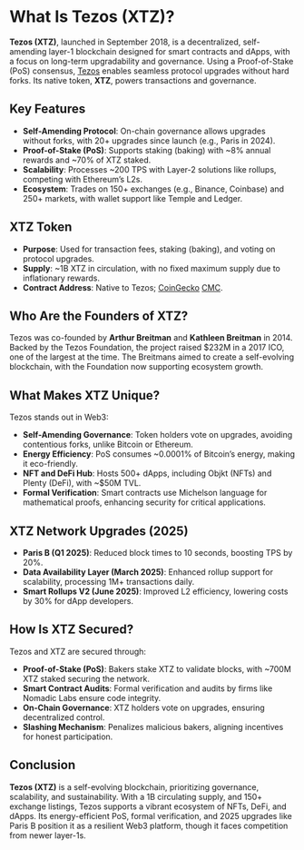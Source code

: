 # What Is Tezos (XTZ)?

**Tezos (XTZ)**, launched in September 2018, is a decentralized, self-amending layer-1 blockchain designed for smart contracts and dApps, with a focus on long-term upgradability and governance. Using a Proof-of-Stake (PoS) consensus, [Tezos](https://www.tezos.com/) enables seamless protocol upgrades without hard forks. Its native token, **XTZ**, powers transactions and governance. 

## Key Features
- **Self-Amending Protocol**: On-chain governance allows upgrades without forks, with 20+ upgrades since launch (e.g., Paris in 2024).
- **Proof-of-Stake (PoS)**: Supports staking (baking) with ~8% annual rewards and ~70% of XTZ staked.
- **Scalability**: Processes ~200 TPS with Layer-2 solutions like rollups, competing with Ethereum’s L2s.
- **Ecosystem**: Trades on 150+ exchanges (e.g., Binance, Coinbase) and 250+ markets, with wallet support like Temple and Ledger.

## XTZ Token
- **Purpose**: Used for transaction fees, staking (baking), and voting on protocol upgrades.
- **Supply**: ~1B XTZ in circulation, with no fixed maximum supply due to inflationary rewards.
- **Contract Address**: Native to Tezos; [CoinGecko](https://www.coingecko.com/en/coins/tezos) [CMC](https://coinmarketcap.com/currencies/tezos/).

## Who Are the Founders of XTZ?

Tezos was co-founded by **Arthur Breitman** and **Kathleen Breitman** in 2014. Backed by the Tezos Foundation, the project raised $232M in a 2017 ICO, one of the largest at the time. The Breitmans aimed to create a self-evolving blockchain, with the Foundation now supporting ecosystem growth.

## What Makes XTZ Unique?

Tezos stands out in Web3:
- **Self-Amending Governance**: Token holders vote on upgrades, avoiding contentious forks, unlike Bitcoin or Ethereum.
- **Energy Efficiency**: PoS consumes ~0.0001% of Bitcoin’s energy, making it eco-friendly.
- **NFT and DeFi Hub**: Hosts 500+ dApps, including Objkt (NFTs) and Plenty (DeFi), with ~$50M TVL.
- **Formal Verification**: Smart contracts use Michelson language for mathematical proofs, enhancing security for critical applications.

## XTZ Network Upgrades (2025)
- **Paris B (Q1 2025)**: Reduced block times to 10 seconds, boosting TPS by 20%.
- **Data Availability Layer (March 2025)**: Enhanced rollup support for scalability, processing 1M+ transactions daily.
- **Smart Rollups V2 (June 2025)**: Improved L2 efficiency, lowering costs by 30% for dApp developers.

## How Is XTZ Secured?

Tezos and XTZ are secured through:
- **Proof-of-Stake (PoS)**: Bakers stake XTZ to validate blocks, with ~700M XTZ staked securing the network.
- **Smart Contract Audits**: Formal verification and audits by firms like Nomadic Labs ensure code integrity.
- **On-Chain Governance**: XTZ holders vote on upgrades, ensuring decentralized control.
- **Slashing Mechanism**: Penalizes malicious bakers, aligning incentives for honest participation.

## Conclusion

**Tezos (XTZ)** is a self-evolving blockchain, prioritizing governance, scalability, and sustainability. With a 1B circulating supply, and 150+ exchange listings, Tezos supports a vibrant ecosystem of NFTs, DeFi, and dApps. Its energy-efficient PoS, formal verification, and 2025 upgrades like Paris B position it as a resilient Web3 platform, though it faces competition from newer layer-1s.
